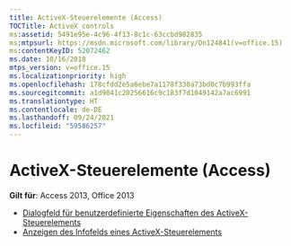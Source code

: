 ```yaml
---
title: ActiveX-Steuerelemente (Access)
TOCTitle: ActiveX controls
ms:assetid: 5491e95e-4c96-4f13-8c1c-63ccbd982835
ms:mtpsurl: https://msdn.microsoft.com/library/Dn124841(v=office.15)
ms:contentKeyID: 52072462
ms.date: 10/16/2018
mtps_version: v=office.15
ms.localizationpriority: high
ms.openlocfilehash: 178cfdd2e5a6ebe7a1178f330a73bd0c7b993ffa
ms.sourcegitcommit: a1d9041c20256616c9c183f7d1049142a7ac6991
ms.translationtype: HT
ms.contentlocale: de-DE
ms.lasthandoff: 09/24/2021
ms.locfileid: "59586257"
---
```

# <a name="activex-controls-access"></a>ActiveX-Steuerelemente (Access) 

**Gilt für**: Access 2013, Office 2013

- [Dialogfeld für benutzerdefinierte Eigenschaften des ActiveX-Steuerelements](the-activex-control-s-custom-properties-dialog-box.md)
- [Anzeigen des Infofelds eines ActiveX-Steuerelements](view-an-activex-control-s-about-box.md)

